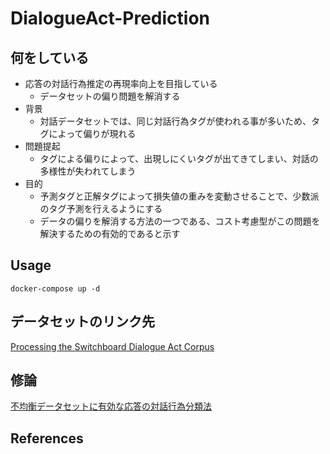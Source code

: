 # DialogueAct-Prediction

## 何をしている
+ 応答の対話行為推定の再現率向上を目指している
  + データセットの偏り問題を解消する
+ 背景
  + 対話データセットでは、同じ対話行為タグが使われる事が多いため、タグによって偏りが現れる
+ 問題提起
  + タグによる偏りによって、出現しにくいタグが出てきてしまい、対話の多様性が失われてしまう
+ 目的
  + 予測タグと正解タグによって損失値の重みを変動させることで、少数派のタグ予測を行えるようにする
  + データの偏りを解消する方法の一つである、コスト考慮型がこの問題を解決するための有効的であると示す

## Usage
```
docker-compose up -d
```

## データセットのリンク先
[Processing the Switchboard Dialogue Act Corpus](https://github.com/NathanDuran/Switchboard-Corpus)

## 修論
[不均衡データセットに有効な応答の対話行為分類法](https://gitlab.ie.u-ryukyu.ac.jp/thesis/2022/k218591/-/blob/main/master_paper.pdf)

## References